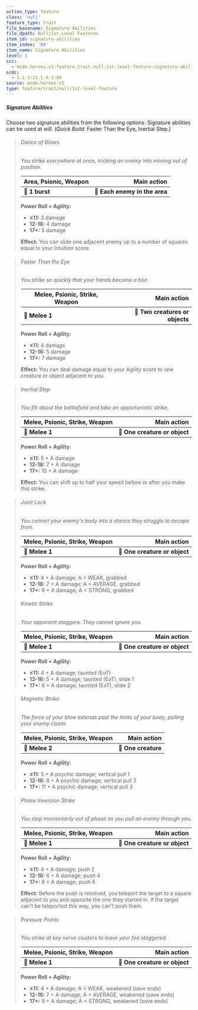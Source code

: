 ```yaml
---
action_type: feature
class: 'null'
feature_type: trait
file_basename: Signature Abilities
file_dpath: Null/1st-Level Features
item_id: signature-abilities
item_index: '04'
item_name: Signature Abilities
level: 1
scc:
  - mcdm.heroes.v1:feature.trait.null.1st-level-feature:signature-abilities
scdc:
  - 1.1.1:11.1.6.1:04
source: mcdm.heroes.v1
type: feature/trait/null/1st-level-feature
---
```


##### Signature Abilities

Choose two signature abilities from the following options. Signature abilities can be used at will. (*Quick Build:* Faster Than the Eye, Inertial Step.)

<!-- -->
> ###### Dance of Blows
>
> *You strike everywhere at once, tricking an enemy into moving out of position.*
>
> | **Area, Psionic, Weapon** |               **Main action** |
> | ------------------------- | ----------------------------: |
> | **📏 1 burst**            | **🎯 Each enemy in the area** |
>
> **Power Roll + Agility:**
>
> - **≤11:** 3 damage
> - **12-16:** 4 damage
> - **17+:** 5 damage
>
> **Effect:** You can slide one adjacent enemy up to a number of squares equal to your Intuition score.

<!-- -->
> ###### Faster Than the Eye
>
> *You strike so quickly that your hands become a blur.*
>
> | **Melee, Psionic, Strike, Weapon** |                 **Main action** |
> | ---------------------------------- | ------------------------------: |
> | **📏 Melee 1**                     | **🎯 Two creatures or objects** |
>
> **Power Roll + Agility:**
>
> - **≤11:** 4 damage
> - **12-16:** 5 damage
> - **17+:** 7 damage
>
> **Effect:** You can deal damage equal to your Agility score to one creature or object adjacent to you.

<!-- -->
> ###### Inertial Step
>
> *You flit about the battlefield and take an opportunistic strike.*
>
> | **Melee, Psionic, Strike, Weapon** |               **Main action** |
> | ---------------------------------- | ----------------------------: |
> | **📏 Melee 1**                     | **🎯 One creature or object** |
>
> **Power Roll + Agility:**
>
> - **≤11:** 5 + A damage
> - **12-16:** 7 + A damage
> - **17+:** 10 + A damage
>
> **Effect:** You can shift up to half your speed before or after you make this strike.

<!-- -->
> ###### Joint Lock
>
> *You contort your enemy's body into a stance they struggle to escape from.*
>
> | **Melee, Psionic, Strike, Weapon** |               **Main action** |
> | ---------------------------------- | ----------------------------: |
> | **📏 Melee 1**                     | **🎯 One creature or object** |
>
> **Power Roll + Agility:**
>
> - **≤11:** 4 + A damage; A < WEAK, grabbed
> - **12-16:** 7 + A damage; A < AVERAGE, grabbed
> - **17+:** 9 + A damage; A < STRONG, grabbed

<!-- -->
> ###### Kinetic Strike
>
> *Your opponent staggers. They cannot ignore you.*
>
> | **Melee, Psionic, Strike, Weapon** |               **Main action** |
> | ---------------------------------- | ----------------------------: |
> | **📏 Melee 1**                     | **🎯 One creature or object** |
>
> **Power Roll + Agility:**
>
> - **≤11:** 4 + A damage; taunted (EoT)
> - **12-16:** 5 + A damage; taunted (EoT), slide 1
> - **17+:** 6 + A damage; taunted (EoT), slide 2

<!-- -->
> ###### Magnetic Strike
>
> *The force of your blow extends past the limits of your body, pulling your enemy closer.*
>
> | **Melee, Psionic, Strike, Weapon** |     **Main action** |
> | ---------------------------------- | ------------------: |
> | **📏 Melee 2**                     | **🎯 One creature** |
>
> **Power Roll + Agility:**
>
> - **≤11:** 5 + A psychic damage; vertical pull 1
> - **12-16:** 8 + A psychic damage; vertical pull 2
> - **17+:** 11 + A psychic damage; vertical pull 3

<!-- -->
> ###### Phase Inversion Strike
>
> *You step momentarily out of phase as you pull an enemy through you.*
>
> | **Melee, Psionic, Strike, Weapon** |               **Main action** |
> | ---------------------------------- | ----------------------------: |
> | **📏 Melee 1**                     | **🎯 One creature or object** |
>
> **Power Roll + Agility:**
>
> - **≤11:** 4 + A damage; push 2
> - **12-16:** 6 + A damage; push 4
> - **17+:** 8 + A damage; push 6
>
> **Effect:** Before the push is resolved, you teleport the target to a square adjacent to you and opposite the one they started in. If the target can't be teleported this way, you can't push them.

<!-- -->
> ###### Pressure Points
>
> *You strike at key nerve clusters to leave your foe staggered.*
>
> | **Melee, Psionic, Strike, Weapon** |               **Main action** |
> | ---------------------------------- | ----------------------------: |
> | **📏 Melee 1**                     | **🎯 One creature or object** |
>
> **Power Roll + Agility:**
>
> - **≤11:** 4 + A damage; A < WEAK, weakened (save ends)
> - **12-16:** 7 + A damage; A < AVERAGE, weakened (save ends)
> - **17+:** 9 + A damage; A < STRONG, weakened (save ends)
